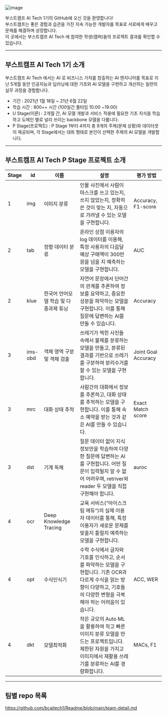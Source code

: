 ![image](https://user-images.githubusercontent.com/50396533/121860317-b2b27c80-cd33-11eb-8ca8-86a4ad1fce3a.png)

부스트캠프 AI Tech 1기의 GitHub에 오신 것을 환영합니다!  
부스트캠프는 좋은 경험과 습관을 가진 지속 가능한 개발자를 목표로 서로에게 배우고 문제를 해결하며 성장합니다.  
이 곳에서는 부스트캠프 AI Tech 에 참여한 학생(캠퍼)들의 프로젝트 결과를 확인할 수 있습니다.

----------------------


## 부스트캠프 AI Tech 1기 소개

부스트캠프 AI Tech 에서는 AI 로 비즈니스 가치를 창출하는 AI 엔지니어를 목표로 지난 5개월 동안 인공지능과 딥러닝에 대한 기초와 AI 모델을 구현하고 개선하는 일련의 실무 과정을 경험합니다.

- 기간 : 2021년 1월 18일 ~ 21년 6월 22일
- 학습 시간 : 800++ 시간 (100일간 풀타임 10:00 ~19:00)
- U Stage(이론) : 2개월 간, AI 모델 개발과 서비스 적용에 필요한 기초 지식을 학습하고 도메인 별로 널리 쓰이는 backbone 모델을 다룹니다.
- P Stage(프로젝트) : P Stage 1부터 4까지 총 9개의 주제(문제 상황)와 데이터셋이 제공되며, 각 Stage에서는 대회 형태로 본인이 선택한 주제의 AI 모델을 개발합니다.

----------------------
  
  
  
## 부스트캠프 AI Tech P Stage  프로젝트 소개 
| Stage | id      | 이름                                  | 설명                                                                                                                                                                            | 평가 방법           |
|-------|---------|---------------------------------------|---------------------------------------------------------------------------------------------------------------------------------------------------------------------------------|---------------------|
| 1     | img     | 이미지 분류                           | 인물 사진에서 사람이 마스크를 쓰고 있는지, 쓰지 않았는지, 정확히 쓴 것이 맞는 지,   자동으로 가려낼 수 있는 모델을 구현합니다.                                                  | Accuracy, F1-score  |
| 2     | tab     | 정형 데이터 분류                      | 온라인 상점 이용자의 log 데이터를 이용해, 특정 사용자의 다음달 예상 구매액이  300만원을 넘을 지 예측하는 모델을 구현합니다.                                                     | AUC                 |
| 2     | klue    | 한국어 언어모델 학습 및 다중과제 튜닝 | 자연어 문장에서 단어간의 관계를 추론하여 정보를 요약하고, 중요한 성분을 파악하는 모델을 구현합니다. 이를 통해 질문에 답변하는 AI를 만들 수 있습니다.                            | Accuracy            |
| 3     | ims-obd | 객체 영역 구분 및 객체 검출           | 쓰레기가 찍힌 사진들 속에서 물체를 분류하는 모델을 만들고,  분류된 결과를 기반으로 쓰레기를 구분하여 분리수거를 할 수 있는 모델을 구현합니다.                                   | Joint Goal Accuracy |
| 3     | mrc     | 대화 상태 추적                        | 사람간의 대화에서 정보를 추론하고, 대화 상태를 추적하는 모델을 구현합니다. 이를 통해 숙소 예약을 받는 것과 같은 AI를 만들 수 있습니다.                                          | Exact Match score   |
| 3     | dst     | 기계 독해                             | 질문 데이터 없이 지식 정보만을 학습하여 다양한 질문에 답변하는 AI를 구현합니다. 어떤 질문이 입력될지 알 수 없어 어려우며, retriver와 reader 두 모델을 직접 구현해야 합니다.     | auroc               |
| 4     | ocr     | Deep Knowledge Tracing                | 교육 서비스(“아이스크림 에듀“)의 실제 이용자 데이터를 통해, 특정 이용자가 새로운 문제를 맞출지 틀릴지 예측하는 모델을 구현합니다.                                               |                     |
| 4     | opt     | 수식인식기                            | 수학 수식에서 글자와 기호를 인식하고, 순서를 파악하는 모델을 구현합니다. 기존 OCR과 다르게 수식을 읽는 방향이 다양하고, 기호들의 다양한 변형을 극복해야 하는 어려움이 있습니다. | ACC, WER            |
| 4     | dkt     | 모델최적화                            | 작은 규모의 Auto ML을 활용하여 작고 빠른 이미지 분류 모델을 만드는 프로젝트입니다. 제한된 자원을 가지고 이미지에서 재활용 쓰레기를 분류하는 AI를 경량화합니다.                  | MACs, F1            |
-----------------------

## 팀별 repo 목록 
https://github.com/bcaitech1/Readme/blob/main/team-detail.md
